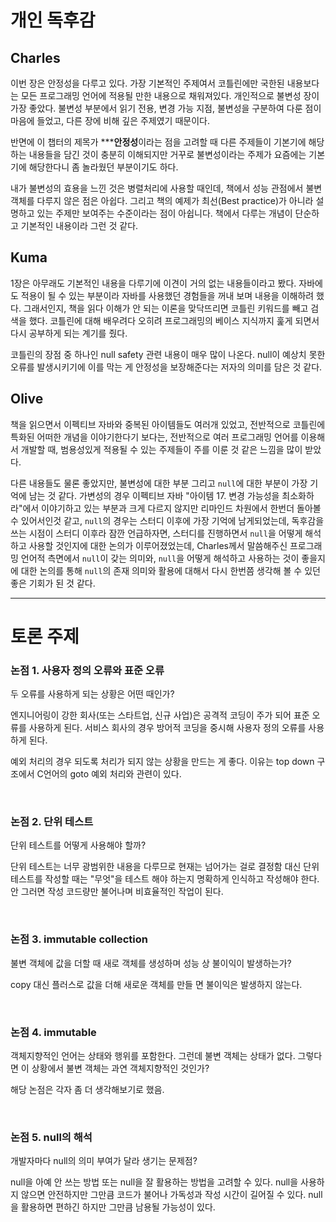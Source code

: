 # 개인 독후감
## Charles
 이번 장은 안정성을 다루고 있다. 가장 기본적인 주제여서 코틀린에만 국한된
내용보다는 모든 프로그래밍 언어에 적용될 만한 내용으로 채워져있다. 개인적으로
불변성 장이 가장 좋았다. 불변성 부분에서 읽기 전용, 변경 가능 지점, 불변성을
구분하여 다룬 점이 마음에 들었고, 다른 장에 비해 깊은 주제였기 때문이다.

 반면에 이 챕터의 제목가 *****안정성**이라는 점을 고려할 때 다른 주제들이 기본기에
해당하는 내용들을 담긴 것이 충분히 이해되지만 거꾸로 불변성이라는 주제가 요즘에는
기본기에 해당한다니 좀 놀라웠던 부분이기도 하다.

 내가 불변성의 효용을 느낀 것은 병렬처리에 사용할 때인데, 책에서 성능 관점에서
불변 객체를 다루지 않은 점은 아쉽다. 그리고 책의 예제가 최선(Best practice)가
아니라 설명하고 있는 주제만 보여주는 수준이라는 점이 아쉽니다. 책에서 다루는
개념이 단순하고 기본적인 내용이라 그런 것 같다.

## Kuma
 1장은 아무래도 기본적인 내용을 다루기에 이견이 거의 없는 내용들이라고 봤다.
자바에도 적용이 될 수 있는 부분이라 자바를 사용했던 경험들을 꺼내
보며 내용을 이해하려 했다. 그래서인지, 책을 읽다 이해가 안 되는 이론을 맞닥뜨리면 
코틀린 키워드를 빼고 검색을 했다. 코틀린에 대해 배우려다 오히려 프로그래밍의 베이스 지식까지
훑게 되면서 다시 공부하게 되는 계기를 줬다.

 코틀린의 장점 중 하나인 null safety 관련 내용이 매우 많이 나온다. 
null이 예상치 못한 오류를 발생시키기에 이를 막는 게 안정성을 보장해준다는 저자의 의미를
담은 것 같다.

## Olive
책을 읽으면서 이펙티브 자바와 중복된 아이템들도 여러개 있었고, 전반적으로 코틀린에 특화된 어떠한 개념을 이야기한다기 보다는,
전반적으로 여러 프로그래밍 언어를 이용해서 개발할 때, 범용성있게 적용될 수 있는 주제들이 주를 이룬 것 같은 느낌을 많이 받았다.

다른 내용들도 물론 좋았지만, 불변성에 대한 부분 그리고 `null`에 대한 부분이 가장 기억에 남는 것 같다. 가변성의 경우 이펙티브 자바 "아이템 17. 변경 가능성을 최소화하라"에서 이야기하고 있는 부분과
크게 다르지 않지만 리마인드 차원에서 한번더 돌아볼 수 있어서인것 같고, `null`의 경우는 스터디 이후에 가장 기억에 남게되었는데, 독후감을 쓰는 시점이 스터디 이후라 잠깐 언급하자면, 스터디를 진행하면서 `null`을 어떻게 해석하고 사용할 것인지에 대한 논의가 이루어졌었는데,
Charles께서 말씀해주신 프로그래밍 언어적 측면에서 `null`이 갖는 의미와, `null`을 어떻게 해석하고 사용하는 것이 좋을지에 대한 논의를 통해 `null`의 존재 의미와 활용에 대해서 다시 한번쯤 생각해 볼 수 있던 좋은 기회가 된 것 같다.


---

# 토론 주제
### 논점 1. 사용자 정의 오류와 표준 오류              
두 오류를 사용하게 되는 상황은 어떤 때인가?

엔지니어링이 강한 회사(또는 스타트업, 신규 사업)은 공격적 코딩이 주가 되어 
표준 오류를 사용하게 된다.
서비스 회사의 경우 방어적 코딩을 중시해 사용자 정의 오류를 사용하게 된다.

예외 처리의 경우 되도록 처리가 되지 않는 상황을 만드는 게 좋다.
이유는 top down 구조에서 C언어의 goto 예외 처리와 관련이 있다.

<br>

### 논점 2. 단위 테스트               
단위 테스트를 어떻게 사용해야 할까?

단위 테스트는 너무 광범위한 내용을 다루므로 현재는 넘어가는 걸로 결정함
대신 단위 테스트를 작성할 때는 "무엇"을 테스트 해야 하는지 명확하게 인식하고 작성해야 한다.
안 그러면 작성 코드량만 불어나며 비효율적인 작업이 된다.

<br>

### 논점 3. immutable collection              
불변 객체에 값을 더할 때 새로 객체를 생성하며 성능 상 불이익이 발생하는가?

copy 대신 플러스로 값을 더해 새로운 객체를 만들 면 불이익은 발생하지 않는다.

<br>

### 논점 4. immutable                  
객체지향적인 언어는 상태와 행위를 포함한다. 그런데 불변 객체는 상태가 없다. 그렇다면 이 상황에서 불변 객체는 과연 객체지향적인 것인가?

해당 논점은 각자 좀 더 생각해보기로 했음.

<br>

### 논점 5. null의 해석                
개발자마다 null의 의미 부여가 달라 생기는 문제점?

null을 아예 안 쓰는 방법 또는 null을 잘 활용하는 방법을 고려할 수 있다.
null을 사용하지 않으면 안전하지만 그만큼 코드가 불어나 가독성과 작성 시간이 길어질 수 있다. null을 활용하면 편하긴 하지만 그만큼 남용될 가능성이 있다.
